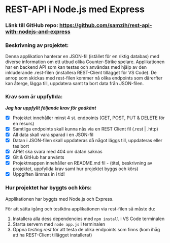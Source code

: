 # REST-API i Node.js med Express

### Länk till GitHub repo: https://github.com/samzih/rest-api-with-nodejs-and-express

### Beskrivning av projektet:
Denna applikation hanterar en JSON-fil (istället för en riktig databas) med diverse information om ett utbud olika Counter-Strike spelare. Applikationen har en backend API som kan testas och användas med hjälp av den inkluderande .rest-filen (installera REST-Client tillägget för VS Code). De anrop som skickas med rest-filen kommer nå olika endpoints som därerfter kan återge, lägga till, uppdatera samt ta bort data från JSON-filen.

### Krav som är uppfyllda:
***Jag har uppfyllt följande krav för godkänt***
- [x] Projektet innehåller minst 4 st. endpoints (GET, POST, PUT & DELETE för en resurs)
- [x] Samtliga endpoints skall kunna nås via en REST Client fil (.rest | .http)
- [x] All data skall vara sparad i en JSON-fil
- [x] Datan i JSON-filen skall uppdateras då något läggs till, uppdateras eller tas bort
- [x] APIét ska svara med 404 om datan saknas
- [x] Git & GitHub har använts
- [x] Projektmappen innehåller en README.md fil - (titel, beskrivning av projektet, uppfyllda krav samt hur projektet byggs och körs)
- [x] Uppgiften lämnas in i tid!

### Hur projektet har byggts och körs:
Applikationen har byggts med Node.js och Express.

För att sätta igång och testköra applikationen via rest-filen så måste du:
1. Installera alla dess dependencies med `npm install` i VS Code terminalen
2. Starta servern med `node app.js` i terminalen
3. Öppna _testing.rest_ för att testa de olika endpoints som finns (kom ihåg att ha REST-Client tillägget installerat)
